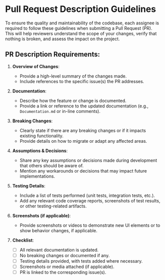 # Pull Request Description Guidelines

To ensure the quality and maintainability of the codebase, each assignee is required to follow these guidelines when submitting a Pull Request (PR). This will help reviewers understand the scope of your changes, verify that nothing is broken, and assess the impact on the project.

## PR Description Requirements:
1. **Overview of Changes**:
   - Provide a high-level summary of the changes made.
   - Include references to the specific issue(s) the PR addresses.

2. **Documentation**:
   - Describe how the feature or change is documented.
   - Provide a link or reference to the updated documentation (e.g., `Documentation.md` or in-line comments).
   
3. **Breaking Changes**:
   - Clearly state if there are any breaking changes or if it impacts existing functionality.
   - Provide details on how to migrate or adapt any affected areas.

4. **Assumptions & Decisions**:
   - Share any key assumptions or decisions made during development that others should be aware of.
   - Mention any workarounds or decisions that may impact future implementations.

5. **Testing Details**:
   - Include a list of tests performed (unit tests, integration tests, etc.).
   - Add any relevant code coverage reports, screenshots of test results, or other testing-related artifacts.

6. **Screenshots (if applicable)**:
   - Provide screenshots or videos to demonstrate new UI elements or to show behavior changes, if applicable.

7. **Checklist**:
   - [ ] All relevant documentation is updated.
   - [ ] No breaking changes or documented if any.
   - [ ] Testing details provided, with tests added where necessary.
   - [ ] Screenshots or media attached (if applicable).
   - [ ] PR is linked to the corresponding issue(s).
